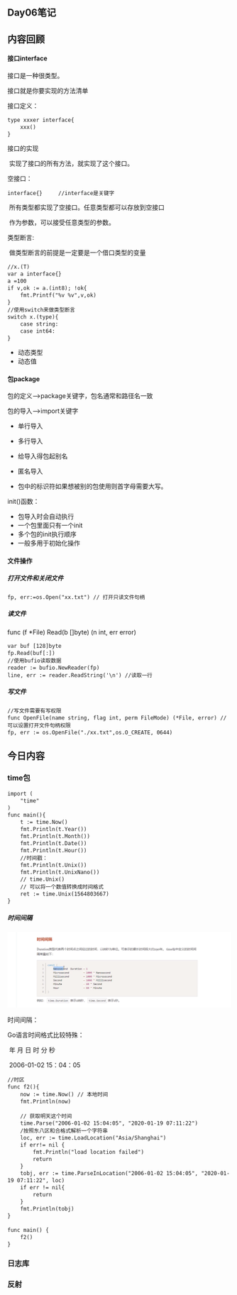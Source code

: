 ## Day06笔记

## 内容回顾

#### 接口interface

接口是一种很类型。

接口就是你要实现的方法清单

接口定义：

```
type xxxer interface{
	xxx()
}
```

接口的实现

​	实现了接口的所有方法，就实现了这个接口。

空接口：

```
interface{}		//interface是关键字
```

​	所有类型都实现了空接口。任意类型都可以存放到空接口

​	作为参数，可以接受任意类型的参数。

类型断言:

​	做类型断言的前提是一定要是一个借口类型的变量

```
//x.(T)
var a interface{}
a =100
if v,ok := a.(int8); !ok{
	fmt.Printf("%v %v",v,ok)
}
//使用switch来做类型断言
switch x.(type){
	case string:
	case int64:
}
```



- 动态类型
- 动态值

#### 包package

包的定义-->package关键字，包名通常和路径名一致

包的导入-->import关键字

- 单行导入

- 多行导入

- 给导入得包起别名

- 匿名导入

- 包中的标识符如果想被别的包使用则首字母需要大写。

init()函数：

- 包导入时会自动执行
- 一个包里面只有一个init
- 多个包的init执行顺序
- 一般多用于初始化操作

#### 文件操作

##### 打开文件和关闭文件

```
fp, err:=os.Open("xx.txt") // 打开只读文件句柄
```

##### 读文件

func (f *File) Read(b []byte) (n int, err error)

```
var buf [128]byte
fp.Read(buf[:])
//使用bufio读取数据
reader := bufio.NewReader(fp)
line, err := reader.ReadString('\n') //读取一行

```



##### 写文件

```
//写文件需要有写权限
func OpenFile(name string, flag int, perm FileMode) (*File, error) // 可以设置打开文件句柄权限
fp, err := os.OpenFile("./xx.txt",os.O_CREATE, 0644)

```



## 今日内容

### time包

```
import (
	"time"
)
func main(){
	t := time.Now()
	fmt.Println(t.Year())
	fmt.Println(t.Month())
	fmt.Println(t.Date())
	fmt.Println(t.Hour())
	//时间戳：
	fmt.Println(t.Unix())
	fmt.Println(t.UnixNano())
	// time.Unix()
	// 可以将一个数值转换成时间格式
	ret := time.Unix(1564803667)
}
```

##### 时间间隔

![image-20200118232212416](assets/image-20200118232212416.png)

时间间隔：

Go语言时间格式比较特殊：

​	年      月   日    时    分   秒

​	2006-01-02    15：04：05

```
//时区
func f2(){
	now := time.Now() // 本地时间
	fmt.Println(now)
	
	// 获取明天这个时间
	time.Parse("2006-01-02 15:04:05", "2020-01-19 07:11:22")
	/按照东八区和合格式解析一个字符串
	loc, err := time.LoadLocation("Asia/Shanghai")
	if err!= nil {
		fmt.Println("load location failed")
		return
	}
	tobj, err := time.ParseInLocation("2006-01-02 15:04:05", "2020-01-19 07:11:22", loc)
	if err != nil{
		return
	}
	fmt.Println(tobj)
}

func main() {
	f2()
}
```



### 日志库

### 反射

